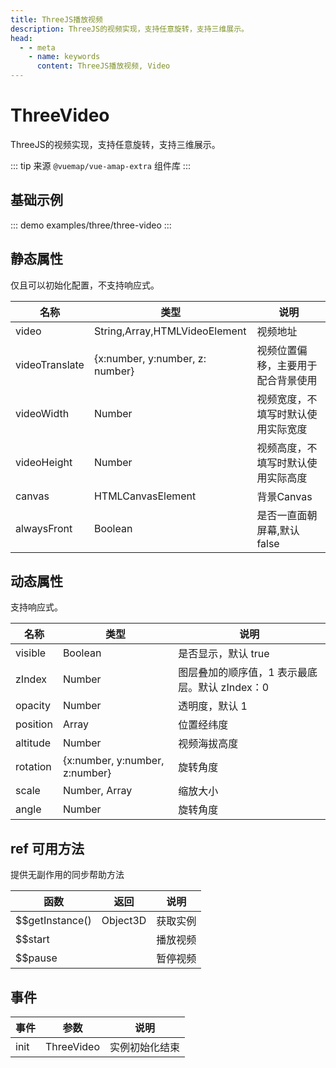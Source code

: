 ```yaml
---
title: ThreeJS播放视频
description: ThreeJS的视频实现，支持任意旋转，支持三维展示。
head:
  - - meta
    - name: keywords
      content: ThreeJS播放视频, Video
---
```



# ThreeVideo
ThreeJS的视频实现，支持任意旋转，支持三维展示。

::: tip
来源 ```@vuemap/vue-amap-extra``` 组件库
:::

## 基础示例

::: demo
examples/three/three-video
:::

## 静态属性
仅且可以初始化配置，不支持响应式。

名称 | 类型 | 说明
---|---|---|
video | String,Array,HTMLVideoElement    | 视频地址
videoTranslate | {x:number, y:number, z: number}  | 视频位置偏移，主要用于配合背景使用
videoWidth | Number | 视频宽度，不填写时默认使用实际宽度
videoHeight | Number | 视频高度，不填写时默认使用实际高度
canvas | HTMLCanvasElement | 背景Canvas
alwaysFront | Boolean | 是否一直面朝屏幕,默认false


## 动态属性
支持响应式。

名称 | 类型 | 说明
---|---|---|
visible | Boolean           | 是否显示，默认 true
zIndex | Number            | 图层叠加的顺序值，1 表示最底层。默认 zIndex：0
opacity | Number            | 透明度，默认 1
position | Array | 位置经纬度
altitude | Number | 视频海拔高度
rotation | {x:number, y:number, z:number} | 旋转角度
scale | Number, Array | 缩放大小
angle | Number | 旋转角度


## ref 可用方法
提供无副作用的同步帮助方法

函数 | 返回 | 说明
---|---|---|
$$getInstance() | Object3D | 获取实例
$$start |   | 播放视频
$$pause |   | 暂停视频

## 事件

事件 | 参数 | 说明
---|---|---|
init | ThreeVideo | 实例初始化结束


